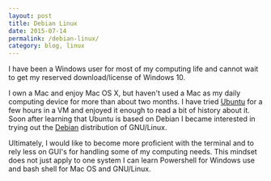 ```yaml
---
layout: post
title: Debian Linux
date: 2015-07-14
permalink: /debian-linux/
category: blog, linux
---
```


I have been a Windows user for most of my computing life and cannot wait to get my reserved download/license of Windows 10.

I own a Mac and enjoy Mac OS X, but haven't used a Mac as my daily computing device for more than about two months.  I have tried [Ubuntu](https://www.ubuntu.com/) for a few hours in a VM and enjoyed it enough to read a bit of history about it.  Soon after learning that Ubuntu is based on Debian I became interested in trying out the [Debian](https://www.debian.org/) distribution of GNU/Linux.

Ultimately, I would like to become more proficient with the terminal and to rely less on GUI's for handling some of my computing needs.  This mindset does not just apply to one system I can learn Powershell for Windows use and bash shell for Mac OS and GNU/Linux.
